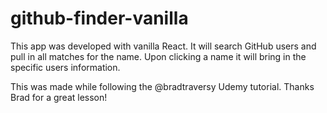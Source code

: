 # github-finder-vanilla
This app was developed with vanilla React.  It will search GitHub users and pull in all matches for the name.  Upon clicking a name it will bring in the specific users information.

This was made while following the @bradtraversy Udemy tutorial. Thanks Brad for a great lesson!

